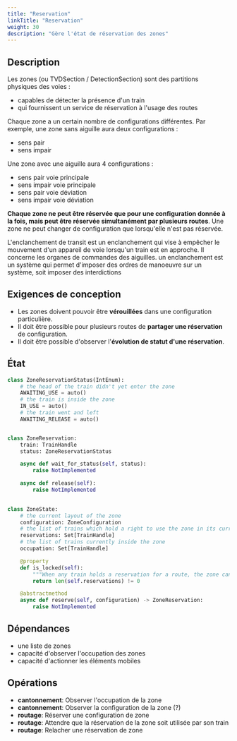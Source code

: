 ```yaml
---
title: "Reservation"
linkTitle: "Reservation"
weight: 30
description: "Gère l'état de réservation des zones"
---
```


## Description

Les zones (ou TVDSection / DetectionSection) sont des partitions physiques des voies :

- capables de détecter la présence d'un train
- qui fournissent un service de réservation à l'usage des routes

Chaque zone a un certain nombre de configurations différentes.
Par exemple, une zone sans aiguille aura deux configurations :

- sens pair
- sens impair

Une zone avec une aiguille aura 4 configurations :

- sens pair voie principale
- sens impair voie principale
- sens pair voie déviation
- sens impair voie déviation

**Chaque zone ne peut être réservée que pour une configuration donnée à la fois, mais peut être réservée simultanément par plusieurs routes**.
Une zone ne peut changer de configuration que lorsqu'elle n'est pas réservée.

L'enclanchement de transit est un enclanchement qui vise à empêcher le mouvement d'un appareil de voie lorsqu'un train est en approche.
Il concerne les organes de commandes des aiguilles.
un enclanchement est un système qui permet d'imposer des ordres de manoeuvre sur un système, soit imposer des interdictions

## Exigences de conception

- Les zones doivent pouvoir être **vérouillées** dans une configuration particulière.
- Il doit être possible pour plusieurs routes de **partager une réservation** de configuration.
- Il doit être possible d'observer l'**évolution de statut d'une réservation**.

## État

```python
class ZoneReservationStatus(IntEnum):
    # the head of the train didn't yet enter the zone
    AWAITING_USE = auto()
    # the train is inside the zone
    IN_USE = auto() 
    # the train went and left
    AWAITING_RELEASE = auto()


class ZoneReservation:
    train: TrainHandle
    status: ZoneReservationStatus

    async def wait_for_status(self, status):
        raise NotImplemented

    async def release(self):
        raise NotImplemented
    

class ZoneState:
    # the current layout of the zone
    configuration: ZoneConfiguration
    # the list of trains which hold a right to use the zone in its current configuration
    reservations: Set[TrainHandle]
    # the list of trains currently inside the zone
    occupation: Set[TrainHandle]

    @property
    def is_locked(self):
        """When any train holds a reservation for a route, the zone cannot change configuration"""
        return len(self.reservations) != 0

    @abstractmethod
    async def reserve(self, configuration) -> ZoneReservation:
        raise NotImplemented
```

## Dépendances

- une liste de zones
- capacité d'observer l'occupation des zones
- capacité d'actionner les éléments mobiles

## Opérations

- **cantonnement**: Observer l'occupation de la zone
- **cantonnement**: Observer la configuration de la zone (?)
- **routage**: Réserver une configuration de zone
- **routage**: Attendre que la réservation de la zone soit utilisée par son train
- **routage**: Relacher une réservation de zone
